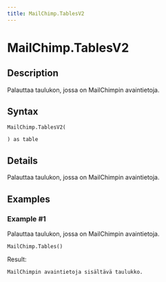 ```yaml
---
title: MailChimp.TablesV2
---
```


# MailChimp.TablesV2


## Description

Palauttaa taulukon, jossa on MailChimpin avaintietoja.


## Syntax

```powerquery
MailChimp.TablesV2(

) as table
```


## Details

Palauttaa taulukon, jossa on MailChimpin avaintietoja.


## Examples

### Example #1 
Palauttaa taulukon, jossa on MailChimpin avaintietoja.
```powerquery
MailChimp.Tables()
```

Result: 
```powerquery
MailChimpin avaintietoja sisältävä taulukko.
```



